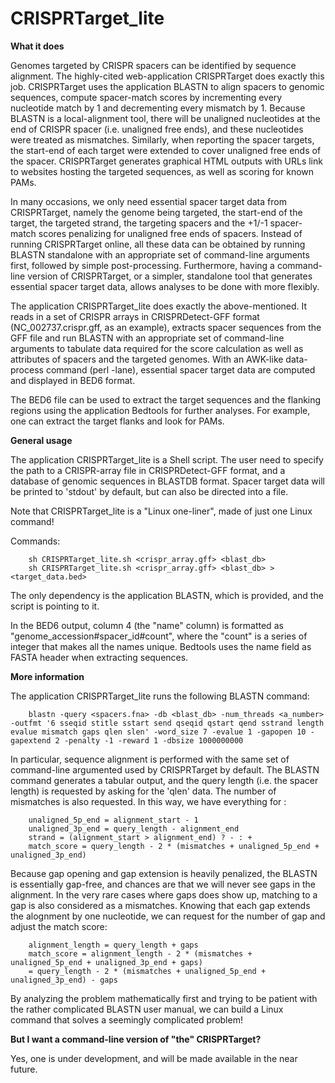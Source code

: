 # CRISPRTarget_lite

**What it does**

Genomes targeted by CRISPR spacers can be identified by sequence alignment. The highly-cited web-application CRISPRTarget does exactly this job. CRISPRTarget uses the application BLASTN to align spacers to genomic sequences, compute spacer-match scores by incrementing every nucleotide match by 1 and decrementing every mismatch by 1. Because BLASTN is a local-alignment tool, there will be unaligned nucleotides at the end of CRISPR spacer (i.e. unaligned free ends), and these nucleotides were treated as mismatches. Similarly, when reporting the spacer targets, the start-end of each target were extended to cover unaligned free ends of the spacer. CRISPRTarget generates graphical HTML outputs with URLs link to websites hosting the targeted sequences, as well as scoring for known PAMs. 

In many occasions, we only need essential spacer target data from CRISPRTarget, namely the genome being targeted, the start-end of the target, the targeted strand, the targeting spacers and the +1/-1 spacer-match scores penalizing for unaligned free ends of spacers. Instead of running CRISPRTarget online, all these data can be obtained by running BLASTN standalone with an appropriate set of command-line arguments first, followed by simple post-processing. Furthermore, having a command-line version of CRISPRTarget, or a simpler, standalone tool that generates essential spacer target data, allows analyses to be done with more flexibly.

The application CRISPRTarget_lite does exactly the above-mentioned. It reads in a set of CRISPR arrays in CRISPRDetect-GFF format (NC_002737.crispr.gff, as an example), extracts spacer sequences from the GFF file and run BLASTN with an appropriate set of command-line arguments to tabulate data required for the score calculation as well as attributes of spacers and the targeted genomes. With an AWK-like data-process command (perl -lane), essential spacer target data are computed and displayed in BED6 format.

The BED6 file can be used to extract the target sequences and the flanking regions using the application Bedtools for further analyses. For example, one can extract the target flanks and look for PAMs.

**General usage**

The application CRISPRTarget_lite is a Shell script. The user need to specify the path to a CRISPR-array file in CRISPRDetect-GFF format, and a database of genomic sequences in BLASTDB format. Spacer target data will be printed to 'stdout' by default, but can also be directed into a file.

Note that CRISPRTarget_lite is a "Linux one-liner", made of just one Linux command!

Commands:

        sh CRISPRTarget_lite.sh <crispr_array.gff> <blast_db>
        sh CRISPRTarget_lite.sh <crispr_array.gff> <blast_db> > <target_data.bed>

The only dependency is the application BLASTN, which is provided, and the script is pointing to it.

In the BED6 output, column 4 (the "name" column) is formatted as "genome_accession#spacer_id#count", where the "count" is a series of integer that makes all the names unique. Bedtools uses the name field as FASTA header when extracting sequences. 

**More information**

The application CRISPRTarget_lite runs the following BLASTN command:

        blastn -query <spacers.fna> -db <blast_db> -num_threads <a_number> -outfmt '6 sseqid stitle sstart send qseqid qstart qend sstrand length evalue mismatch gaps qlen slen' -word_size 7 -evalue 1 -gapopen 10 -gapextend 2 -penalty -1 -reward 1 -dbsize 1000000000
        
In particular, sequence alignment is performed with the same set of command-line argumented used by CRISPRTarget by default. The BLASTN command generates a tabular output, and the query length (i.e. the spacer length) is requested by asking for the 'qlen' data. The number of mismatches is also requested. In this way, we have everything for :

        unaligned_5p_end = alignment_start - 1
        unaligned_3p_end = query_length - alignment_end
        strand = (alignment_start > alignment_end) ? - : +
        match_score = query_length - 2 * (mismatches + unaligned_5p_end + unaligned_3p_end)
        
Because gap opening and gap extension is heavily penalized, the BLASTN is essentially gap-free, and chances are that we will never see gaps in the alignment. In the very rare cases where gaps does show up, matching to a gap is also considered as a mismatches. Knowing that each gap extends the alognment by one nucleotide, we can request for the number of gap and adjust the match score:

        alignment_length = query_length + gaps
        match_score = alignment_length - 2 * (mismatches + unaligned_5p_end + unaligned_3p_end + gaps)
        = query_length - 2 * (mismatches + unaligned_5p_end + unaligned_3p_end) - gaps
        
By analyzing the problem mathematically first and trying to be patient with the rather complicated BLASTN user manual, we can build a Linux command that solves a seemingly complicated problem!

**But I want a command-line version of "the" CRISPRTarget?**

Yes, one is under development, and will be made available in the near future.
